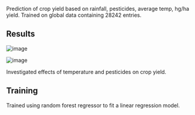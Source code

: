 Prediction of crop yield based on rainfall, pesticides, average temp, hg/ha yield. Trained on global data containing 28242 entries. 

## Results
![image](https://github.com/user-attachments/assets/65c38681-d727-4465-b1f0-302c69cb6da0)

![image](https://github.com/user-attachments/assets/695f2edd-e8ea-43e1-92e1-80c884bc2fd3)

Investigated effects of temperature and pesticides on crop yield.

## Training
Trained using random forest regressor to fit a linear regression model.

